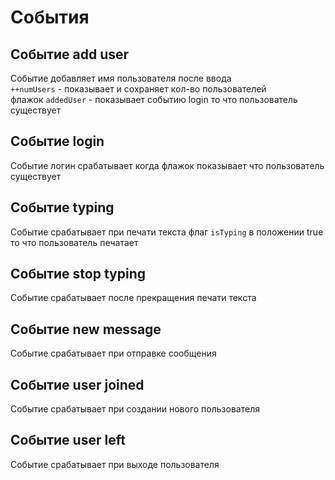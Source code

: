 
# События
## Событие add user
Событие добавляет имя пользователя после ввода   
`++numUsers` - показывает и сохраняет кол-во пользователей  
флажок `addedUser` - показывает событию login то что пользователь существует
## Событие login
Событие логин срабатывает когда флажок показывает что пользователь существует
## Событие typing
Событие срабатывает при печати текста
флаг `isTyping` в положении true то что пользователь печатает
## Событие stop typing
Событие срабатывает после прекращения печати текста
## Событие new message
Событие срабатывает при отправке сообщения
## Событие user joined
Событие срабатывает при создании нового пользователя
## Событие user left
Событие срабатывает при выходе пользователя
